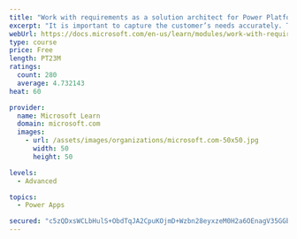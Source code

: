 ```yaml
---
title: "Work with requirements as a solution architect for Power Platform and Dynamics 365"
excerpt: "It is important to capture the customer’s needs accurately. This module explains how to capture requirements and identify functional and non-functional items."
webUrl: https://docs.microsoft.com/en-us/learn/modules/work-with-requirements/
type: course
price: Free
length: PT23M
ratings:
  count: 280
  average: 4.732143
heat: 60

provider:
  name: Microsoft Learn
  domain: microsoft.com
  images:
    - url: /assets/images/organizations/microsoft.com-50x50.jpg
      width: 50
      height: 50

levels:
  - Advanced

topics:
  - Power Apps

secured: "c5zQDxsWCLbHulS+ObdTqJA2CpuKOjmD+Wzbn28eyxzeM0H2a6OEnagV35GGbbgjKWMMuWy15G2tzCg2IzZiYxabxcS7T84inStKAKkAxdPzb7ATfIq7XeLnpY1zXoRyBiPqbbAGyVZkud41cvWohVdgxbl313OskCoDUtvoT5hDKz4kWEwRZgnlygpPiP3cjIZRkeqeJvafTjdIBuaRbsZQgFLIkL+j94k86rRLPvuWWOrIpxnm9V8ooP08Voqwd6N+HFmLVK4z1blmdOM1T2+qsqVMYlQoInfYc7OzFmHUMQ+FrGVzaDgwUhcKp5AgrnY5XmIURXBkG09257SQjjNO+bZi9U7u01aCWoRVfmMtxJLBa2BjxS6gbRDihsU9WduHMpPKpx+kWJTm3rEyDA==;Jvy2a9i/UG//6ta+FdE9nA=="
---
```



